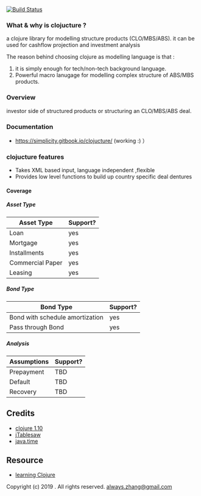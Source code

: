 [![Build Status](https://travis-ci.com/yellowbean/clojucture.svg?branch=master)](https://travis-ci.com/yellowbean/clojucture)

### What & why is clojucture ?

a clojure library for modelling structure products (CLO/MBS/ABS).
it can be used for cashflow projection and investment analysis

The reason behind choosing clojure as modelling language is that :
1. it is simply enough for tech/non-tech background language.
2. Powerful macro lanugage for modelling complex structure of ABS/MBS products.

### Overview
investor side of structured products or structuring an CLO/MBS/ABS deal.


### Documentation
* https://simplicity.gitbook.io/clojucture/ (working :) ）

### clojucture features
* Takes XML based input, language independent ,flexible
* Provides low level functions to build up country specific deal dentures

#### Coverage
##### Asset Type
Asset Type | Support? 
------|----
 Loan  | yes   |
 Mortgage   |  yes  |
 Installments |  yes |
  Commercial Paper |  yes |
 Leasing | yes |


##### Bond Type
Bond Type | Support?
------|----
 Bond with schedule amortization  | yes   |
 Pass through Bond   |  yes  |


##### Analysis
 Assumptions | Support? 
------|----
 Prepayment  | TBD   |
 Default   |  TBD  |
 Recovery  | TBD   |




Credits
----
* [clojure 1.10](https://clojure.github.io/clojure/) 
* [jTablesaw](https://jtablesaw.github.io/tablesaw/)
* [java.time](http://dm3.github.io/clojure.java-time/index.html)

Resource
----
* [learning Clojure](https://practicalli.github.io/clojure/)



Copyright (c) 2019 . All rights reserved.
always.zhang@gmail.com 